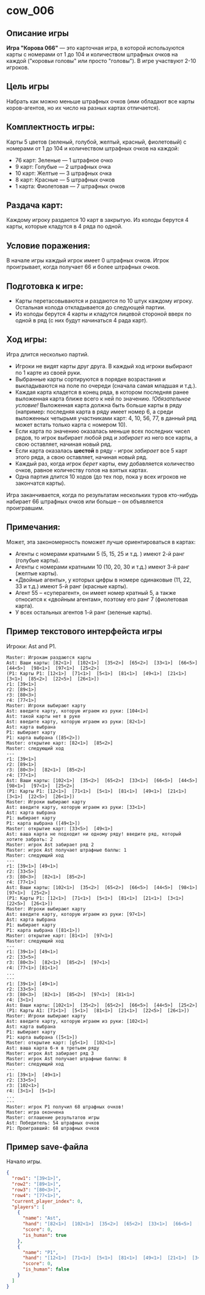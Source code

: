 # cow_006
## **Описание игры**

**Игра "Корова 066"** — это карточная игра, в которой используются карты с номерами от 1 до 104 и количеством штрафных очков на каждой ("коровьи головы" или просто "головы"). В игре участвуют 2-10 игроков.


## **Цель игры**
  
Набрать как можно меньше штрафных очков (ими обладают все карты коров-агентов, но их число на разных картах отличается). 

## **Комплектность игры:**

Карты 5 цветов (зеленый, голубой, желтый, красный, фиолетовый) с номерами от 1 до 104 и количеством штрафных очков на каждой:
+ 76 карт: Зеленые — 1 штрафное очко
+ 9 карт: Голубые — 2 штрафных очка
+ 10 карт: Желтые — 3 штрафных очка
+ 8 карт: Красные — 5 штрафных очков
+ 1 карта: Фиолетовая — 7 штрафных очков
    
## **Раздача карт:**
  Каждому игроку раздается 10 карт в закрытую.
  Из колоды берутся 4 карты, которые кладутся в 4 ряда по одной.

## **Условие поражения:**
  В начале игры каждый игрок имеет 0 штрафных очков. Игрок проигрывает, когда получает 66 и более штрафных очков. 

## **Подготовка к игре:**
+  Карты перетасовываются и раздаются по 10 штук каждому игроку. Остальная колода откладывается до следующей партии.
+ Из колоды берутся 4 карты и кладутся лицевой стороной вверх по одной в ряд (с них будут начинаться 4 рада карт).

## **Ход игры:**
  Игра длится несколько партий. 
+ Игроки не видят карты друг друга. В каждый ход игроки выбирают по 1 карте из своей руки.
+ Выбранные карты сортируются в порядке возрастания и выкладываются на поле по очереди (сначала самая младшая и т.д.).
+ Каждая карта кладется в конец ряда, в котором последняя ранее выложенная карта ближе всего к ней по значению. _!Обязательное условие!_ Выложенная карта должна быть больше карты в ряду (например: последняя карта в ряду имеет номер 6, а среди выложенных четырьмя участниками карт: 4, 10, 56, 77, в данный ряд может встать только карта с номером 10).
+ Если карта по значению оказалась меньше всех последних чисел рядов, то игрок выбирает любой ряд и _забирает_ из него все карты, а свою оставляет, начиная новый ряд.
+ Если карта оказалась **шестой** в ряду - игрок _забирает_ все 5 карт этого ряда, а свою оставляет, начиная новый ряд.
+ Каждый раз, когда игрок _берет_ карты, ему добавляется количество очков, равное количеству голов на взятых картах.
+ Одна партия длится 10 ходов (до тех пор, пока у всех игроков не закончатся карты).

Игра заканчивается, когда по результатам нескольких туров кто-нибудь набирает 66 штрафных очков или больше – он объявляется проигравшим.
  
## **Примечания:**
  Может, эта закономерность поможет лучше ориентироваться в картах:
+ Агенты с номерами кратными 5 (5, 15, 25 и т.д. ) имеют 2-й ранг (голубые карты).
+ Агенты с номерами кратными 10 (10, 20, 30 и т.д.) имеют 3-й ранг (желтые карты).
+ «Двойные агенты», у которых цифры в номере одинаковые (11, 22, 33 и т.д.) имеют 5-й ранг (красные карты).
+ Агент 55 – «суперагент», он имеет номер кратный 5, а также относится к «двойным агентам», поэтому его ранг 7 (фиолетовая карта).
+ У всех остальных агентов 1-й ранг (зеленые карты).


## Пример текстового интерфейста игры
Игроки: Ast and P1. 
```
Master: Игрокам раздаются карты
Ast: Ваши карты: [82<1>]  [102<1>]  [35<2>]  [65<2>]  [33<1>]  [66<5>]  [44<5>]  [98<1>]  [97<1>]  [25<2>]
(P1: Карты P1: [12<1>]  [71<1>]  [5<1>]  [81<1>]  [49<1>]  [21<1>]  [3<1>]  [85<2>]  [22<5>]  [26<1>])
r1: [39<1>]
r2: [89<1>]
r3: [80<3>]
r4: [77<1>]
Master: Игроки выбирают карту
Ast: введите карту, которую играем из руки: [104<1>]
Ast: такой карты нет в руке
Ast: введите карту, которую играем из руки: [82<1>]
Ast: карта выбрана
P1: выбирает карту
P1: карта выбрана ([85<2>])
Master: открытие карт: [82<1>]  [85<2>]
Master: следующий ход
---
r1: [39<1>]
r2: [89<1>] 
r3: [80<3>]  [82<1>]  [85<2>]
r4: [77<1>]
Ast: Ваши карты: [102<1>]  [35<2>]  [65<2>]  [33<1>]  [66<5>]  [44<5>]  [98<1>]  [97<1>]  [25<2>]
(P1: Карты P1: [12<1>]  [71<1>]  [5<1>]  [81<1>]  [49<1>]  [21<1>]  [3<1>]  [22<5>]  [26<1>])
Master: Игроки выбирают карту
Ast: введите карту, которую играем из руки: [33<1>]
Ast: карта выбрана
P1: выбирает карту
P1: карта выбрана ([49<1>])
Master: открытие карт: [33<5>]  [49<1>]
Ast: ваша карта не подходит ни одному ряду! введите ряд, который хотите забрать: 2
Master: игрок Ast забирает ряд 2 
Master: игрок Ast получает штрафные баллы: 1
Master: следующий ход
---
r1: [39<1>] [49<1>]
r2: [33<5>]
r3: [80<3>]  [82<1>]  [85<2>]
r4: [77<1>]
Ast: Ваши карты: [102<1>]  [35<2>]  [65<2>]  [66<5>]  [44<5>]  [98<1>]  [97<1>]  [25<2>]
(P1: Карты P1: [12<1>]  [71<1>]  [5<1>]  [81<1>]  [21<1>]  [3<1>]  [22<5>]  [26<1>])
Master: Игроки выбирают карту
Ast: введите карту, которую играем из руки: [97<1>]
Ast: карта выбрана
P1: выбирает карту
P1: карта выбрана ([81<1>])
Master: открытие карт: [81<1>]  [97<1>]
Master: следующий ход
---
r1: [39<1>] [49<1>]
r2: [33<5>]
r3: [80<3>]  [82<1>]  [85<2>]  [97<1>]
r4: [77<1>] [81<1>]
...
---
r1: [39<1>] [49<1>]
r2: [33<5>]
r3: [80<3>]  [82<1>]  [85<2>]  [97<1>]  [81<1>]
r4: [3<1>]
Ast: Ваши карты: [102<1>]  [35<2>]  [65<2>]  [66<5>]  [44<5>]  [25<2>]
(P1: Карты А1: [71<1>]  [5<1>]  [81<1>]  [21<1>]  [22<5>]  [26<1>])
Master: Игроки выбирают карту
Ast: введите карту, которую играем из руки: [102<1>]
Ast: карта выбрана
P1: выбирает карту
P1: карта выбрана ([5<1>])
Master: открытие карт: [g5<1>]  [102<1>]
Ast: ваша карта 6-я в третьем ряду
Master: игрок Ast забирает ряд 3 
Master: игрок Ast получает штрафные баллы: 8
Master: следующий ход
---
r1: [39<1>]  [49<1>]
r2: [33<5>]
r3: [102<1>]
r4: [3<1>]  [5<1>]
...
---
Master: игрок P1 получил 68 штрафных очков!
Master: игра окончена
Master: оглашение результатов игры
Ast: Победитель: 54 штрафных очков
P1: Проигравший: 68 штрафных очков
``` 

## Пример save-файла 
Начало игры.
```json
{
  "row1": "[39<1>]",
  "row2": "[89<1>]",
  "row3": "[80<3>]",
  "row4": "[77<1>]",
  "current_player_index": 0,
  "players": [
    {
      "name": "Ast",
      "hand": "[82<1>]  [102<1>]  [35<2>]  [65<2>]  [33<1>]  [66<5>]  [44<5>]  [98<1>]  [97<1>]  [25<2>]",
      "score": 0,
      "is_human": true
    },
    {
      "name": "P1",
      "hand": "[12<1>]  [71<1>]  [5<1>]  [81<1>]  [49<1>]  [21<1>]  [3<1>]  [85<2>]  [22<5>]  [26<1>]",
      "score": 0,
      "is_human": false
    }
  ]
}
```






















